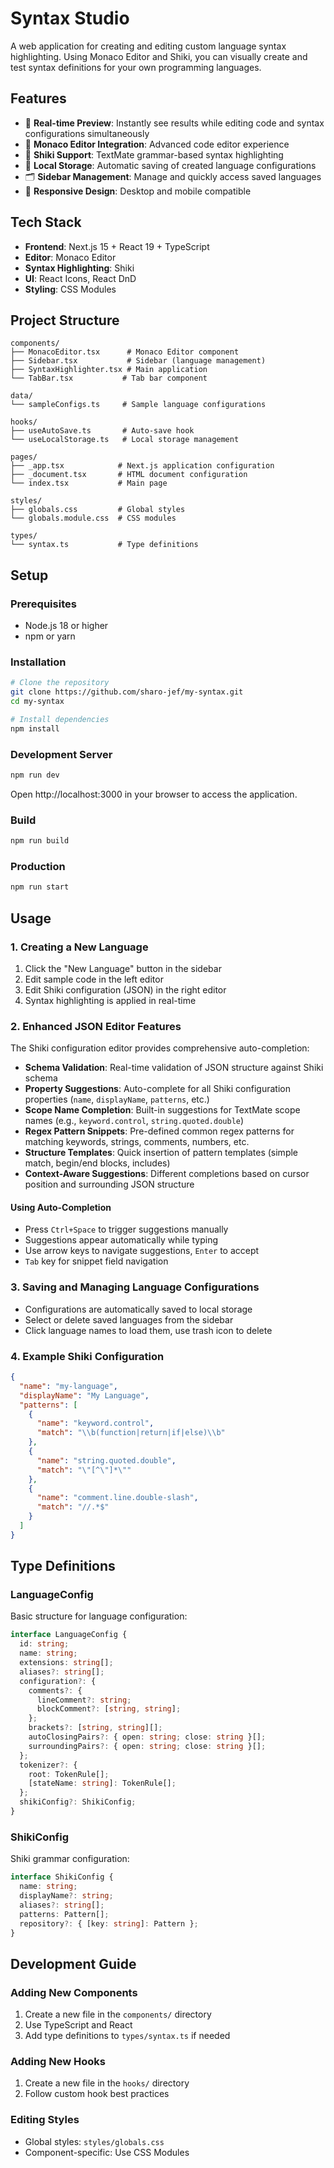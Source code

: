 # Syntax Studio

A web application for creating and editing custom language syntax highlighting. Using Monaco Editor and Shiki, you can visually create and test syntax definitions for your own programming languages.

## Features

- 🎨 **Real-time Preview**: Instantly see results while editing code and syntax configurations simultaneously
- 📝 **Monaco Editor Integration**: Advanced code editor experience
- 🎯 **Shiki Support**: TextMate grammar-based syntax highlighting
- 💾 **Local Storage**: Automatic saving of created language configurations
- 🗂️ **Sidebar Management**: Manage and quickly access saved languages
- 📱 **Responsive Design**: Desktop and mobile compatible

## Tech Stack

- **Frontend**: Next.js 15 + React 19 + TypeScript
- **Editor**: Monaco Editor
- **Syntax Highlighting**: Shiki
- **UI**: React Icons, React DnD
- **Styling**: CSS Modules

## Project Structure

```
components/
├── MonacoEditor.tsx      # Monaco Editor component
├── Sidebar.tsx           # Sidebar (language management)
├── SyntaxHighlighter.tsx # Main application
└── TabBar.tsx           # Tab bar component

data/
└── sampleConfigs.ts     # Sample language configurations

hooks/
├── useAutoSave.ts       # Auto-save hook
└── useLocalStorage.ts   # Local storage management

pages/
├── _app.tsx            # Next.js application configuration
├── _document.tsx       # HTML document configuration
└── index.tsx           # Main page

styles/
├── globals.css         # Global styles
└── globals.module.css  # CSS modules

types/
└── syntax.ts           # Type definitions
```

## Setup

### Prerequisites

- Node.js 18 or higher
- npm or yarn

### Installation

```bash
# Clone the repository
git clone https://github.com/sharo-jef/my-syntax.git
cd my-syntax

# Install dependencies
npm install
```

### Development Server

```bash
npm run dev
```

Open http://localhost:3000 in your browser to access the application.

### Build

```bash
npm run build
```

### Production

```bash
npm run start
```

## Usage

### 1. Creating a New Language

1. Click the "New Language" button in the sidebar
2. Edit sample code in the left editor
3. Edit Shiki configuration (JSON) in the right editor
4. Syntax highlighting is applied in real-time

### 2. Enhanced JSON Editor Features

The Shiki configuration editor provides comprehensive auto-completion:

- **Schema Validation**: Real-time validation of JSON structure against Shiki schema
- **Property Suggestions**: Auto-complete for all Shiki configuration properties (`name`, `displayName`, `patterns`, etc.)
- **Scope Name Completion**: Built-in suggestions for TextMate scope names (e.g., `keyword.control`, `string.quoted.double`)
- **Regex Pattern Snippets**: Pre-defined common regex patterns for matching keywords, strings, comments, numbers, etc.
- **Structure Templates**: Quick insertion of pattern templates (simple match, begin/end blocks, includes)
- **Context-Aware Suggestions**: Different completions based on cursor position and surrounding JSON structure

#### Using Auto-Completion

- Press `Ctrl+Space` to trigger suggestions manually
- Suggestions appear automatically while typing
- Use arrow keys to navigate suggestions, `Enter` to accept
- `Tab` key for snippet field navigation

### 3. Saving and Managing Language Configurations

- Configurations are automatically saved to local storage
- Select or delete saved languages from the sidebar
- Click language names to load them, use trash icon to delete

### 4. Example Shiki Configuration

```json
{
  "name": "my-language",
  "displayName": "My Language",
  "patterns": [
    {
      "name": "keyword.control",
      "match": "\\b(function|return|if|else)\\b"
    },
    {
      "name": "string.quoted.double",
      "match": "\"[^\"]*\""
    },
    {
      "name": "comment.line.double-slash",
      "match": "//.*$"
    }
  ]
}
```

## Type Definitions

### LanguageConfig

Basic structure for language configuration:

```typescript
interface LanguageConfig {
  id: string;
  name: string;
  extensions: string[];
  aliases?: string[];
  configuration?: {
    comments?: {
      lineComment?: string;
      blockComment?: [string, string];
    };
    brackets?: [string, string][];
    autoClosingPairs?: { open: string; close: string }[];
    surroundingPairs?: { open: string; close: string }[];
  };
  tokenizer?: {
    root: TokenRule[];
    [stateName: string]: TokenRule[];
  };
  shikiConfig?: ShikiConfig;
}
```

### ShikiConfig

Shiki grammar configuration:

```typescript
interface ShikiConfig {
  name: string;
  displayName?: string;
  aliases?: string[];
  patterns: Pattern[];
  repository?: { [key: string]: Pattern };
}
```

## Development Guide

### Adding New Components

1. Create a new file in the `components/` directory
2. Use TypeScript and React
3. Add type definitions to `types/syntax.ts` if needed

### Adding New Hooks

1. Create a new file in the `hooks/` directory
2. Follow custom hook best practices

### Editing Styles

- Global styles: `styles/globals.css`
- Component-specific: Use CSS Modules
